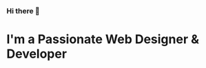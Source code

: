 ### Hi there 👋

<h1 style="font-size="22px !important; color:#f00;">I'm a <label class="wow slideInLeft" data-wow-duration="2s">Passionate</label> <span class="wow slideInDown" data-wow-duration="2s">Web Designer & Developer</span></h1> 

<!--
**varunharikumar/varunharikumar** is a ✨ _special_ ✨ repository because its `README.md` (this file) appears on your GitHub profile.

Here are some ideas to get you started:

- 🔭 I’m currently working on ...
- 🌱 I’m currently learning ...
- 👯 I’m looking to collaborate on ...
- 🤔 I’m looking for help with ...
- 💬 Ask me about ...
- 📫 How to reach me: ...
- 😄 Pronouns: ...
- ⚡ Fun fact: ...
-->
